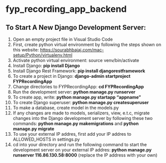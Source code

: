 # fyp_recording_app_backend

## To Start A New Django Development Server:
1. Open an empty project file in Visual Studio Code
2. First, create python virtual environment by following the steps shown on this website: https://sourabhbajaj.com/mac-setup/Python/virtualenv.html
3. Activate python virtual environment: source venv/bin/activate
4. Install Django: **pip install Django**
5. Install Django Rest Framework: **pip install djangorestframework**
6. To create a project in Django: **django-admin startproject FYPRecordingApp**
7. Change directories to FYPRecordingApp: **cd FYPRecordingApp**
8. Run the development server: **python manage.py runserver**
9. To create app, write: **python manage.py startapp “appname”**
10. To create Django superuser: **python manage.py createsuperuser**
11. To make a database, create model in the models.py
12. If any changes are made to models, serializers, view, e.t.c, migrate changes into the Django development server by following these two commands: **python manage.py makemigrations** and **python manage.py migrate**
13. To use your external IP addres, first add your IP addres to ALLOWED_HOSTS in settings.py
14. cd into your directory and run the following command to start the development server on your external IP addres: **python manage.py runserver 116.86.130.58:8000** (replace the IP address with your own)
